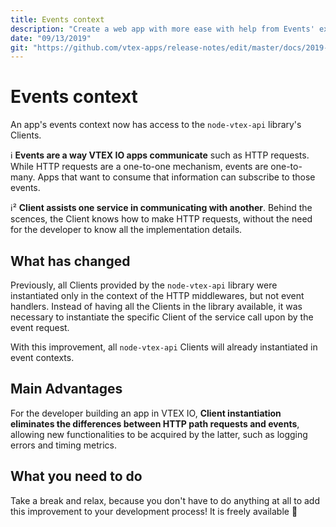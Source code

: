 ```yaml
---
title: Events context
description: "Create a web app with more ease with help from Events' expanding functionalities."
date: "09/13/2019"
git: "https://github.com/vtex-apps/release-notes/edit/master/docs/2019-week-36/events-context.md"
---
```


# Events context

An app's events context now has access to the `node-vtex-api` library's Clients.  

:information_source: **Events are a way VTEX IO apps communicate** such as HTTP requests. While HTTP requests are a one-to-one mechanism, events are one-to-many. Apps that want to consume that information can subscribe to those events.

:information_source:² **Client assists one service in communicating with another**. Behind the scences, the Client knows how to make HTTP requests, without the need for the developer to know all the implementation details. 

## What has changed

Previously, all Clients provided by the `node-vtex-api` library were instantiated only in the context of the HTTP middlewares, but not event handlers. Instead of having all the Clients in the library available, it was necessary to instantiate the specific Client of the service call upon by the event request.

With this improvement, all `node-vtex-api` Clients will already instantiated in event contexts.

## Main Advantages

For the developer building an app in VTEX IO, **Client instantiation eliminates the differences between HTTP path requests and events**, allowing new functionalities to be acquired by the latter, such as logging errors and timing metrics.

## What you need to do 

Take a break and relax, because you don't have to do anything at all to add this improvement to your development process! It is freely available :tada:
